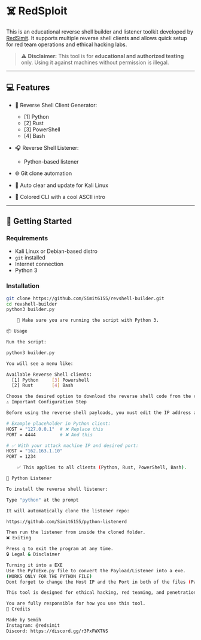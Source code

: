 # ☠️ RedSploit

This is an educational reverse shell builder and listener toolkit developed by [RedSimit](https://github.com/Simit6155). It supports multiple reverse shell clients and allows quick setup for red team operations and ethical hacking labs.

> ⚠️ **Disclaimer:** This tool is for **educational and authorized testing** only. Using it against machines without permission is illegal.

---

## 💻 Features

- 🔨 Reverse Shell Client Generator:
  - [1] Python
  - [2] Rust
  - [3] PowerShell
  - [4] Bash

- 🎧 Reverse Shell Listener:
  - Python-based listener

- 🌐 Git clone automation
- 🧼 Auto clear and update for Kali Linux
- 🎨 Colored CLI with a cool ASCII intro

---

## 🚀 Getting Started

### Requirements

- Kali Linux or Debian-based distro
- `git` installed
- Internet connection
- Python 3

### Installation

```bash
git clone https://github.com/Simit6155/revshell-builder.git
cd revshell-builder
python3 builder.py

    📌 Make sure you are running the script with Python 3.

📦 Usage

Run the script:

python3 builder.py

You will see a menu like:

Available Reverse Shell clients:
  [1] Python     [3] Powershell
  [2] Rust       [4] Bash 

Choose the desired option to download the reverse shell code from the corresponding GitHub repo.
⚠️ Important Configuration Step

Before using the reverse shell payloads, you must edit the IP address and port manually in the downloaded client code:

# Example placeholder in Python client:
HOST = "127.0.0.1"  # ❌ Replace this
PORT = 4444         # ❌ And this

# ✅ With your attack machine IP and desired port:
HOST = "162.163.1.10"
PORT = 1234

    ✅ This applies to all clients (Python, Rust, PowerShell, Bash).

🧪 Python Listener

To install the reverse shell listener:

Type "python" at the prompt

It will automatically clone the listener repo:

https://github.com/Simit6155/python-listenerd

Then run the listener from inside the cloned folder.
❌ Exiting

Press q to exit the program at any time.
🔒 Legal & Disclaimer

Turning it into a EXE
Use the PyToExe.py file to convert the Payload/Listener into a exe.
(WORKS ONLY FOR THE PYTHON FILE)
Dont forget to change the Host IP and the Port in both of the files (Payload + Listener)

This tool is designed for ethical hacking, red teaming, and penetration testing. Use it only in environments where you have explicit permission (e.g., your own lab or with a signed agreement).

You are fully responsible for how you use this tool.
📎 Credits

Made by Semih
Instagram: @redsimit
Discord: https://discord.gg/r3PxFWXTNS
